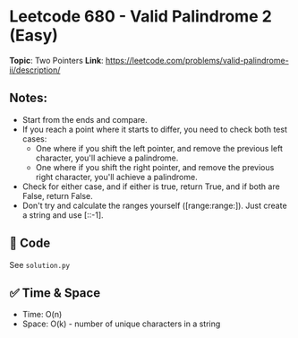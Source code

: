 # Leetcode 680 - Valid Palindrome 2 (Easy)

**Topic**: Two Pointers 
**Link**: https://leetcode.com/problems/valid-palindrome-ii/description/

## Notes: 
 - Start from the ends and compare. 
 - If you reach a point where it starts to differ, you need to check both test cases:
    - One where if you shift the left pointer, and remove the previous left character, you'll achieve a palindrome. 
    - One where if you shift the right pointer, and remove the previous right character, you'll achieve a palindrome. 
 - Check for either case, and if either is true, return True, and if both are False, return False. 
 - Don't try and calculate the ranges yourself ([range:range:]). Just create a string and use [::-1].

## 🧪 Code
See `solution.py`

## ✅ Time & Space
- Time: O(n)
- Space: O(k) - number of unique characters in a string